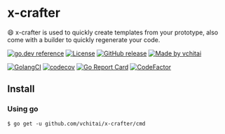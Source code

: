 # x-crafter

:smile: x-crafter is used to quickly create templates from your prototype, also come with a builder to quickly regenerate your code.

[![go.dev reference](https://img.shields.io/badge/go.dev-reference-007d9c?logo=go&logoColor=white)](https://pkg.go.dev/github.com/vchitai/x-crafter)
[![License](https://img.shields.io/badge/license-MIT-%2397ca00.svg)](https://github.com/vchitai/x-crafter/blob/master/LICENSE)
[![GitHub release](https://img.shields.io/github/v/release/vchitai/x-crafter.svg)](https://github.com/vchitai/x-crafter/releases)
[![Made by vchitai](https://img.shields.io/badge/made%20by-vchitai-blue.svg?style=flat)](https://vchitai.github.io/)

[![GolangCI](https://golangci.com/badges/github.com/vchitai/x-crafter.svg)](https://golangci.com/r/github.com/vchitai/x-crafter)
[![codecov](https://codecov.io/gh/vchitai/x-crafter/branch/main/graph/badge.svg?token=6QWOopYRPD)](https://codecov.io/gh/vchitai/x-crafter)
[![Go Report Card](https://goreportcard.com/badge/github.com/vchitai/x-crafter)](https://goreportcard.com/report/github.com/vchitai/x-crafter)
[![CodeFactor](https://www.codefactor.io/repository/github/vchitai/x-crafter/badge)](https://www.codefactor.io/repository/github/vchitai/x-crafter)


## Install

### Using go

```console
$ go get -u github.com/vchitai/x-crafter/cmd
```

[comment]: <> (## Stargazers over time)

[comment]: <> ([![Stargazers over time]&#40;https://starchart.cc/vchitai/x-crafter.svg&#41;]&#40;https://starchart.cc/vchitai/x-crafter&#41;)
